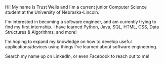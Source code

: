 
Hi! My name is Trust Wells and I'm a current junior Computer Science student at the University of Nebraska-Lincoln. 

I'm interested in becoming a software engineer, and am currently trying to find my first internship. I have learned Python, Java, SQL, HTML, CSS, Data Structures & Algorithms, and more!

I'm hoping to expand my knowledge on how to develop useful applications/devices using things I've learned about software engineering. 

Search my name up on LinkedIn, or even Facebook to reach out to me!
